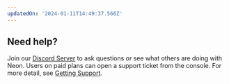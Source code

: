 ```yaml
---
updatedOn: '2024-01-11T14:49:37.566Z'
---
```


## Need help?

Join our [Discord Server](https://discord.gg/92vNTzKDGp) to ask questions or see what others are doing with Neon. Users on paid plans can open a support ticket from the console. For more detail, see [Getting Support](/docs/introduction/support).
